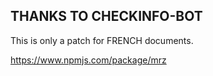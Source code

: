 ## THANKS TO CHECKINFO-BOT
This is only a patch for FRENCH documents.

https://www.npmjs.com/package/mrz

